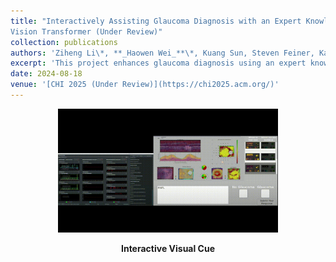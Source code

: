 ```yaml
---
title: "Interactively Assisting Glaucoma Diagnosis with an Expert Knowledge-distilled
Vision Transformer (Under Review)"
collection: publications
authors: 'Ziheng Li\*, **_Haowen Wei_**\*, Kuang Sun, Steven Feiner, Kaveri Thakoor'
excerpt: 'This project enhances glaucoma diagnosis using an expert knowledge-distilled Vision Transformer, providing AI-augmented insights to ophthalmologists. The system integrates deep learning with medical imaging to focus on key diagnostic features in retinal images, interactively highlighting areas of interest for improved diagnosis. Validated with a user study involving 15 ophthalmologists, the tool demonstrates the potential of AI in supporting clinical decision-making and aiming for more accurate glaucoma diagnosis.'
date: 2024-08-18
venue: '[CHI 2025 (Under Review)](https://chi2025.acm.org/)'
---
```


<div style="text-align: center;">
  <img src="../images/publications/VirtualVitality-Demo.gif" alt="IndexPen Demo" style="width: 70%; height: auto;">
  <p><strong>Interactive Visual Cue</strong></p>
</div>



[//]: # (**Duration:** Aug 2024 – Present  )

[//]: # (**Role:** Project Lead, Lead Software Engineer, Experimenter  )

[//]: # (**Advisor:** [Dr. Steven K. Feiner]&#40;https://www.engineering.columbia.edu/faculty/steven-feiner&#41; & [Dr. Kaveri Thakoor]&#40;https://www.vagelos.columbia.edu/profile/kaveri-thakoor-phd&#41;)

[//]: # ()
[//]: # ()
[//]: # (**Status:** Submitted to CHI 2025.)

[//]: # ()
[//]: # ()
[//]: # ()
[//]: # (**Overview:**  )

[//]: # (This project aims to enhance glaucoma diagnosis using an expert knowledge-distilled Vision Transformer, providing AI-augmented insights to ophthalmologists. The system integrates deep learning with medical imaging to focus on key diagnostic features in retinal images. By interactively highlighting areas of interest, the platform facilitates a more nuanced diagnosis process, aiming to support clinical decision-making.)

[//]: # ()
[//]: # ()
[//]: # ()
[//]: # ()
[//]: # ()
[//]: # (**Key Features:**)

[//]: # (- **Expert Model:** Focuses on critical diagnostic features in retinal images using a Vision Transformer distilled with expert knowledge.)

[//]: # (- **Augmented Insights:** Highlights areas of interest for ophthalmologists, aiding in the detection and diagnosis of glaucoma.)

[//]: # (- **User Study:** Conducted a user study with 15 ophthalmologists to validate the system's utility and effectiveness in a clinical setting.)

[//]: # ()
[//]: # (**My Contributions:**)

[//]: # (- **Leadership:** Spearheaded the development of both the front-end and back-end systems, ensuring seamless integration of AI and user interfaces.)

[//]: # (- **System Development:** Implemented the Vision Transformer model, trained using domain-specific data to achieve high diagnostic accuracy.)

[//]: # (- **User Study:** Designed and conducted the user study with 15 ophthalmologists, gathering feedback to improve the system's usability and diagnostic performance.)

[//]: # (- **Experimentation:** Fine-tuned the interaction design to support clinicians effectively, focusing on enhancing decision-making processes in glaucoma diagnosis.)

[//]: # ()
[//]: # (**Significance:**  )

[//]: # (This project demonstrates how AI can support clinical decision-making, specifically targeting glaucoma diagnosis. By combining expert knowledge with advanced machine learning techniques, the system aims to improve diagnostic accuracy and efficiency, thereby contributing to better patient outcomes.)

[//]: # ()
[//]: # ()
[//]: # ()
[//]: # (**Additional Notes:**  )

[//]: # (You could refer to my Master's thesis for more details on this project.)
